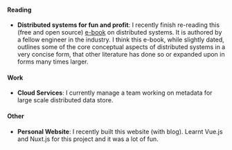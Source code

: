 #### Reading

- **Distributed systems for fun and profit**: I recently finish re-reading this (free and open source) [e-book](http://book.mixu.net/distsys/) on distributed systems. It is authored by a fellow engineer in the industry. I think this e-book, while slightly dated, outlines some of the core conceptual aspects of distributed systems in a very concise form, that other literature has done so or expanded upon in forms many times larger.

#### Work

- **Cloud Services**: I currently manage a team working on metadata for large scale distributed data store.

#### Other

- **Personal Website**: I recently built this website (with blog). Learnt Vue.js and Nuxt.js for this project and it was a lot of fun.
